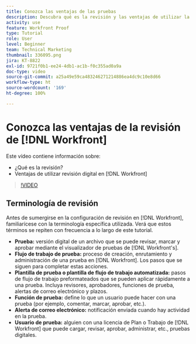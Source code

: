 ```yaml
---
title: Conozca las ventajas de las pruebas
description: Descubra qué es la revisión y las ventajas de utilizar la revisión digital en [!DNL  Workfront].
activity: use
feature: Workfront Proof
type: Tutorial
role: User
level: Beginner
team: Technical Marketing
thumbnail: 336095.png
jira: KT-8822
exl-id: 9721f0b1-ee24-4db1-ac1b-f0c355ad0a9a
doc-type: video
source-git-commit: a25a49e59ca483246271214886ea4dc9c10e8d66
workflow-type: ht
source-wordcount: '169'
ht-degree: 100%

---
```


# Conozca las ventajas de la revisión de [!DNL Workfront]

Este vídeo contiene información sobre:

* ¿Qué es la revisión?
* Ventajas de utilizar revisión digital en [!DNL Workfront]

>[!VIDEO](https://video.tv.adobe.com/v/336095/?quality=12&learn=on)

## Terminología de revisión

Antes de sumergirse en la configuración de revisión en [!DNL  Workfront], familiarícese con la terminología específica utilizada. Verá que estos términos se repiten con frecuencia a lo largo de este tutorial.

* **Prueba:** versión digital de un archivo que se puede revisar, marcar y aprobar mediante el visualizador de pruebas de [!DNL Workfront's].
* **Flujo de trabajo de prueba:** proceso de creación, enrutamiento y administración de una prueba en [!DNL Workfront]. Los pasos que se siguen para completar estas acciones.
* **Plantilla de prueba o plantilla de flujo de trabajo automatizada:** pasos de flujo de trabajo preformateados que se pueden aplicar rápidamente a una prueba. Incluya revisores, aprobadores, funciones de prueba, alertas de correo electrónico y plazos.
* **Función de prueba:** define lo que un usuario puede hacer con una prueba (por ejemplo, comentar, marcar, aprobar, etc.).
* **Alerta de correo electrónico:** notificación enviada cuando hay actividad en la prueba.
* **Usuario de prueba:** alguien con una licencia de Plan o Trabajo de [!DNL Workfront] que puede cargar, revisar, aprobar, administrar, etc., pruebas digitales.

